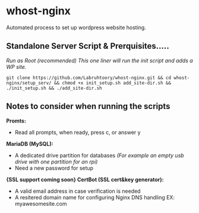 # whost-nginx

 Automated process to set up wordpress website hosting.
 
 
 
 
## Standalone Server Script & Prerquisites.....
 
 *Run as Root (recommended)*
 *This one liner will run the init script and adds a WP site.*
                        
    git clone https://github.com/Labruhtoory/whost-nginx.git && cd whost-nginx/setup_serv/ && chmod +x init_setup.sh add_site-dir.sh && ./init_setup.sh && ./add_site-dir.sh




## Notes to consider when running the scripts

**Promts:**
   - Read all prompts, when ready, press c, or answer y

**MariaDB (MySQL):**
   - A dedicated drive partition for databases *(For example an empty usb drive with one partition for an rpi)*
   - Need a new password for setup

**{SSL support coming soon} CertBot (SSL cert&key generator):**
   - A valid email address in case verification is needed
   - A resitered domain name for configuring Nginx DNS handling EX: myawesomesite.com
